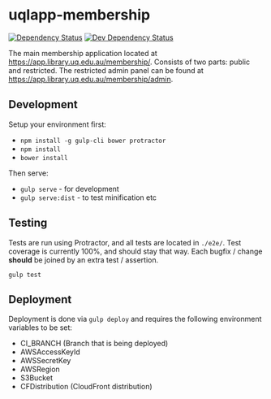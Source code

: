 # uqlapp-membership

[![Dependency Status](https://david-dm.org/uqlibrary/uqlapp-membership.svg)](https://david-dm.org/uqlibrary/uqlapp-membership)
[![Dev Dependency Status](https://david-dm.org/uqlibrary/uqlapp-membership/dev-status.svg)](https://david-dm.org/uqlibrary/uqlapp-membership?type=dev)

The main membership application located at https://app.library.uq.edu.au/membership/. Consists 
of two parts: public and restricted. The restricted admin panel can be found 
at https://app.library.uq.edu.au/membership/admin.

## Development

Setup your environment first:
-  ```npm install -g gulp-cli bower protractor```
-  ```npm install```
-  ```bower install```

Then serve:
-  ```gulp serve``` - for development
-  ```gulp serve:dist``` - to test minification etc

## Testing

Tests are run using Protractor, and all tests are located in ```./e2e/```. 
Test coverage is currently 100%, and should stay that way. Each bugfix / 
change **should** be joined by an extra test / assertion.

```gulp test```

## Deployment

Deployment is done via ```gulp deploy``` and requires the following environment
variables to be set:
 * CI_BRANCH (Branch that is being deployed)
 * AWSAccessKeyId
 * AWSSecretKey
 * AWSRegion
 * S3Bucket
 * CFDistribution (CloudFront distribution)
